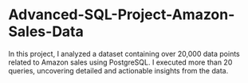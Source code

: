 # Advanced-SQL-Project-Amazon-Sales-Data
In this project, I analyzed a dataset containing over 20,000 data points related to Amazon sales using PostgreSQL. I executed more than 20 queries, uncovering detailed and actionable insights from the data.
